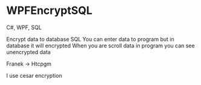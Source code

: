 # WPFEncryptSQL
C#, WPF, SQL

Encrypt data to database SQL
You can enter data to program but in database it will encrypted
When you are scroll data in program you can see unencrypted data

Franek -> Htcpgm

I use cesar encryption


